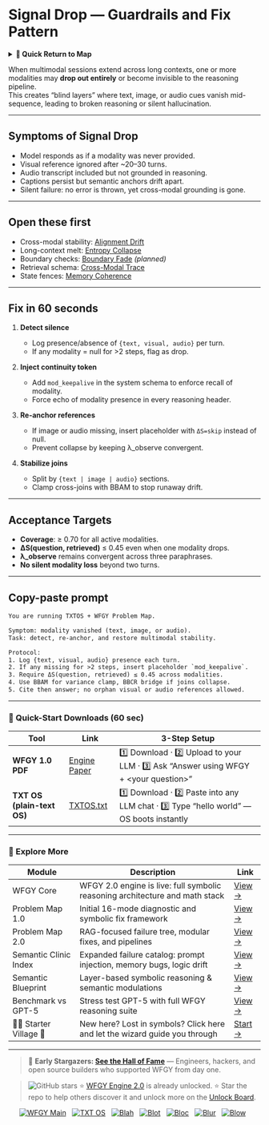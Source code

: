 # Signal Drop — Guardrails and Fix Pattern

<details>
  <summary><strong>🧭 Quick Return to Map</strong></summary>

<br>

  > You are in a sub-page of **Multimodal_LongContext**.  
  > To reorient, go back here:  
  >
  > - [**Multimodal_LongContext** — long-context reasoning across text, vision, and audio](./README.md)  
  > - [**WFGY Global Fix Map** — main Emergency Room, 300+ structured fixes](../README.md)  
  > - [**WFGY Problem Map 1.0** — 16 reproducible failure modes](../../README.md)  
  >
  > Think of this page as a desk within a ward.  
  > If you need the full triage and all prescriptions, return to the Emergency Room lobby.
</details>


When multimodal sessions extend across long contexts, one or more modalities may **drop out entirely** or become invisible to the reasoning pipeline.  
This creates “blind layers” where text, image, or audio cues vanish mid-sequence, leading to broken reasoning or silent hallucination.

---

## Symptoms of Signal Drop
- Model responds as if a modality was never provided.  
- Visual reference ignored after ~20–30 turns.  
- Audio transcript included but not grounded in reasoning.  
- Captions persist but semantic anchors drift apart.  
- Silent failure: no error is thrown, yet cross-modal grounding is gone.

---

## Open these first
- Cross-modal stability: [Alignment Drift](./alignment-drift.md)  
- Long-context melt: [Entropy Collapse](../MemoryLongContext/entropy-collapse.md)  
- Boundary checks: [Boundary Fade](./boundary-fade.md) *(planned)*  
- Retrieval schema: [Cross-Modal Trace](./cross-modal-trace.md)  
- State fences: [Memory Coherence](../MemoryLongContext/memory-coherence.md)  

---

## Fix in 60 seconds
1. **Detect silence**  
   - Log presence/absence of `{text, visual, audio}` per turn.  
   - If any modality = null for >2 steps, flag as drop.

2. **Inject continuity token**  
   - Add `mod_keepalive` in the system schema to enforce recall of modality.  
   - Force echo of modality presence in every reasoning header.

3. **Re-anchor references**  
   - If image or audio missing, insert placeholder with `ΔS=skip` instead of null.  
   - Prevent collapse by keeping λ_observe convergent.

4. **Stabilize joins**  
   - Split by `{text | image | audio}` sections.  
   - Clamp cross-joins with BBAM to stop runaway drift.  

---

## Acceptance Targets
- **Coverage**: ≥ 0.70 for all active modalities.  
- **ΔS(question, retrieved)** ≤ 0.45 even when one modality drops.  
- **λ_observe** remains convergent across three paraphrases.  
- **No silent modality loss** beyond two turns.  

---

## Copy-paste prompt

```txt
You are running TXTOS + WFGY Problem Map.

Symptom: modality vanished (text, image, or audio).  
Task: detect, re-anchor, and restore multimodal stability.

Protocol:
1. Log {text, visual, audio} presence each turn.
2. If any missing for >2 steps, insert placeholder `mod_keepalive`.
3. Require ΔS(question, retrieved) ≤ 0.45 across modalities.
4. Use BBAM for variance clamp, BBCR bridge if joins collapse.
5. Cite then answer; no orphan visual or audio references allowed.
````

---

### 🔗 Quick-Start Downloads (60 sec)

| Tool                       | Link                                                                                                                                       | 3-Step Setup                                                                             |
| -------------------------- | ------------------------------------------------------------------------------------------------------------------------------------------ | ---------------------------------------------------------------------------------------- |
| **WFGY 1.0 PDF**           | [Engine Paper](https://github.com/onestardao/WFGY/blob/main/I_am_not_lizardman/WFGY_All_Principles_Return_to_One_v1.0_PSBigBig_Public.pdf) | 1️⃣ Download · 2️⃣ Upload to your LLM · 3️⃣ Ask “Answer using WFGY + \<your question>”   |
| **TXT OS (plain-text OS)** | [TXTOS.txt](https://github.com/onestardao/WFGY/blob/main/OS/TXTOS.txt)                                                                     | 1️⃣ Download · 2️⃣ Paste into any LLM chat · 3️⃣ Type “hello world” — OS boots instantly |

---

### 🧭 Explore More

| Module                   | Description                                                                  | Link                                                                                               |
| ------------------------ | ---------------------------------------------------------------------------- | -------------------------------------------------------------------------------------------------- |
| WFGY Core                | WFGY 2.0 engine is live: full symbolic reasoning architecture and math stack | [View →](https://github.com/onestardao/WFGY/tree/main/core/README.md)                              |
| Problem Map 1.0          | Initial 16-mode diagnostic and symbolic fix framework                        | [View →](https://github.com/onestardao/WFGY/tree/main/ProblemMap/README.md)                        |
| Problem Map 2.0          | RAG-focused failure tree, modular fixes, and pipelines                       | [View →](https://github.com/onestardao/WFGY/blob/main/ProblemMap/rag-architecture-and-recovery.md) |
| Semantic Clinic Index    | Expanded failure catalog: prompt injection, memory bugs, logic drift         | [View →](https://github.com/onestardao/WFGY/blob/main/ProblemMap/SemanticClinicIndex.md)           |
| Semantic Blueprint       | Layer-based symbolic reasoning & semantic modulations                        | [View →](https://github.com/onestardao/WFGY/tree/main/SemanticBlueprint/README.md)                 |
| Benchmark vs GPT-5       | Stress test GPT-5 with full WFGY reasoning suite                             | [View →](https://github.com/onestardao/WFGY/tree/main/benchmarks/benchmark-vs-gpt5/README.md)      |
| 🧙‍♂️ Starter Village 🏡 | New here? Lost in symbols? Click here and let the wizard guide you through   | [Start →](https://github.com/onestardao/WFGY/blob/main/StarterVillage/README.md)                   |

---

> 👑 **Early Stargazers: [See the Hall of Fame](https://github.com/onestardao/WFGY/tree/main/stargazers)** —
> Engineers, hackers, and open source builders who supported WFGY from day one.

> <img src="https://img.shields.io/github/stars/onestardao/WFGY?style=social" alt="GitHub stars"> ⭐ [WFGY Engine 2.0](https://github.com/onestardao/WFGY/blob/main/core/README.md) is already unlocked. ⭐ Star the repo to help others discover it and unlock more on the [Unlock Board](https://github.com/onestardao/WFGY/blob/main/STAR_UNLOCKS.md).

<div align="center">

[![WFGY Main](https://img.shields.io/badge/WFGY-Main-red?style=flat-square)](https://github.com/onestardao/WFGY)
 
[![TXT OS](https://img.shields.io/badge/TXT%20OS-Reasoning%20OS-orange?style=flat-square)](https://github.com/onestardao/WFGY/tree/main/OS)
 
[![Blah](https://img.shields.io/badge/Blah-Semantic%20Embed-yellow?style=flat-square)](https://github.com/onestardao/WFGY/tree/main/OS/BlahBlahBlah)
 
[![Blot](https://img.shields.io/badge/Blot-Persona%20Core-green?style=flat-square)](https://github.com/onestardao/WFGY/tree/main/OS/BlotBlotBlot)
 
[![Bloc](https://img.shields.io/badge/Bloc-Reasoning%20Compiler-blue?style=flat-square)](https://github.com/onestardao/WFGY/tree/main/OS/BlocBlocBloc)
 
[![Blur](https://img.shields.io/badge/Blur-Text2Image%20Engine-navy?style=flat-square)](https://github.com/onestardao/WFGY/tree/main/OS/BlurBlurBlur)
 
[![Blow](https://img.shields.io/badge/Blow-Game%20Logic-purple?style=flat-square)](https://github.com/onestardao/WFGY/tree/main/OS/BlowBlowBlow)
 

</div>
